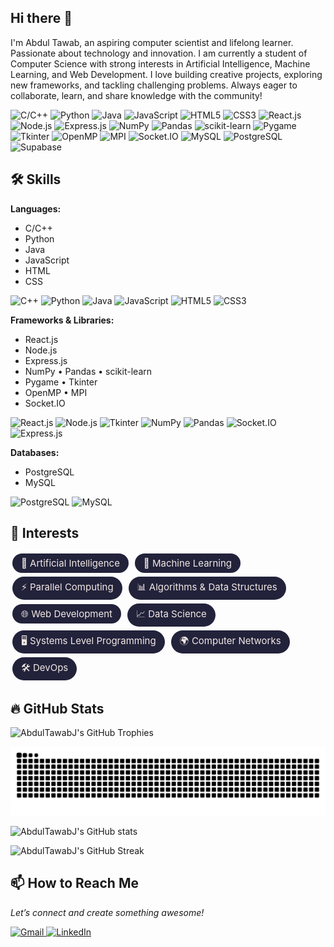 ## Hi there 👋
<p>
I'm Abdul Tawab, an aspiring computer scientist and lifelong learner. Passionate about technology and innovation. I am currently a student of Computer Science with strong interests in Artificial Intelligence, Machine Learning, and Web Development. I love building creative projects, exploring new frameworks, and tackling challenging problems. Always eager to collaborate, learn, and share knowledge with the community!
</p>
<!-- Tech Stack Icons -->
<p align="left">
  <!-- Languages -->
  <img src="https://img.shields.io/badge/C/C++-00599C?style=flat&logo=cplusplus&logoColor=white" alt="C/C++"/>
  <img src="https://img.shields.io/badge/Python-3776AB?style=flat&logo=python&logoColor=white" alt="Python"/>
  <img src="https://img.shields.io/badge/Java-007396?style=flat&logo=java&logoColor=white" alt="Java"/>
  <img src="https://img.shields.io/badge/JavaScript-F7DF1E?style=flat&logo=javascript&logoColor=black" alt="JavaScript"/>
  <img src="https://img.shields.io/badge/HTML5-E34F26?style=flat&logo=html5&logoColor=white" alt="HTML5"/>
  <img src="https://img.shields.io/badge/CSS3-1572B6?style=flat&logo=css3&logoColor=white" alt="CSS3"/>
  <!-- Frameworks & Libraries -->
  <img src="https://img.shields.io/badge/React-20232A?style=flat&logo=react&logoColor=61DAFB" alt="React.js"/>
  <img src="https://img.shields.io/badge/Node.js-339933?style=flat&logo=nodedotjs&logoColor=white" alt="Node.js"/>
  <img src="https://img.shields.io/badge/Express.js-000000?style=flat&logo=express&logoColor=white" alt="Express.js"/>
  <img src="https://img.shields.io/badge/NumPy-013243?style=flat&logo=numpy&logoColor=white" alt="NumPy"/>
  <img src="https://img.shields.io/badge/Pandas-150458?style=flat&logo=pandas&logoColor=white" alt="Pandas"/>
  <img src="https://img.shields.io/badge/scikit--learn-F7931E?style=flat&logo=scikitlearn&logoColor=white" alt="scikit-learn"/>
  <img src="https://img.shields.io/badge/Pygame-3776AB?style=flat&logo=pygame&logoColor=white" alt="Pygame"/>
  <img src="https://img.shields.io/badge/Tkinter-FFCA28?style=flat" alt="Tkinter"/>
  <img src="https://img.shields.io/badge/OpenMP-003366?style=flat" alt="OpenMP"/>
  <img src="https://img.shields.io/badge/MPI-004080?style=flat" alt="MPI"/>
  <img src="https://img.shields.io/badge/Socket.IO-010101?style=flat&logo=socketdotio&logoColor=white" alt="Socket.IO"/>
  <!-- Databases -->
  <img src="https://img.shields.io/badge/MySQL-4479A1?style=flat&logo=mysql&logoColor=white" alt="MySQL"/>
  <img src="https://img.shields.io/badge/PostgreSQL-4169E1?style=flat&logo=postgresql&logoColor=white" alt="PostgreSQL"/>
  <img src="https://img.shields.io/badge/Supabase-3ECF8E?style=flat&logo=supabase&logoColor=white" alt="Supabase"/>
</p>

## 🛠️ Skills

**Languages:**  
- C/C++ 
- Python 
- Java 
- JavaScript 
- HTML
- CSS  
<p>
  <img src="https://cdn.jsdelivr.net/gh/devicons/devicon/icons/cplusplus/cplusplus-original.svg" alt="C++" width="32" height="32"/>
  <img src="https://cdn.jsdelivr.net/gh/devicons/devicon/icons/python/python-original.svg" alt="Python" width="32" height="32"/>
  <img src="https://cdn.jsdelivr.net/gh/devicons/devicon/icons/java/java-original.svg" alt="Java" width="32" height="32"/>
  <img src="https://cdn.jsdelivr.net/gh/devicons/devicon/icons/javascript/javascript-original.svg" alt="JavaScript" width="32" height="32"/>
  <img src="https://cdn.jsdelivr.net/gh/devicons/devicon/icons/html5/html5-original.svg" alt="HTML5" width="32" height="32"/>
  <img src="https://cdn.jsdelivr.net/gh/devicons/devicon/icons/css3/css3-original.svg" alt="CSS3" width="32" height="32"/>
</p>

**Frameworks & Libraries:**  
- React.js  
- Node.js  
- Express.js  
- NumPy • Pandas • scikit-learn  
- Pygame • Tkinter  
- OpenMP • MPI  
- Socket.IO  
<p>
  <img src="https://cdn.jsdelivr.net/gh/devicons/devicon/icons/react/react-original.svg" alt="React.js" width="32" height="32"/>
  <img src="https://cdn.jsdelivr.net/gh/devicons/devicon/icons/nodejs/nodejs-original.svg" alt="Node.js" width="32" height="32"/>
  <img src="https://cdn.jsdelivr.net/gh/devicons/devicon/icons/python/python-original.svg" alt="Tkinter" width="32" height="32"/>
  <img src="https://cdn.jsdelivr.net/gh/devicons/devicon/icons/numpy/numpy-original.svg" alt="NumPy" width="32" height="32"/>
  <img src="https://cdn.jsdelivr.net/gh/devicons/devicon/icons/pandas/pandas-original.svg" alt="Pandas" width="32" height="32"/>
  <!-- No official OpenMP and MPI SVGs, so omitted -->
  <img src="https://cdn.jsdelivr.net/gh/devicons/devicon/icons/socketio/socketio-original.svg" alt="Socket.IO" width="32" height="32"/>
  <img src="https://cdn.jsdelivr.net/gh/devicons/devicon/icons/express/express-original.svg" alt="Express.js" width="32" height="32"/>
</p>

**Databases:**
- PostgreSQL 
- MySQL    
<p>
  <img src="https://cdn.jsdelivr.net/gh/devicons/devicon/icons/postgresql/postgresql-original.svg" alt="PostgreSQL" width="32" height="32"/>
  <img src="https://cdn.jsdelivr.net/gh/devicons/devicon/icons/mysql/mysql-original.svg" alt="MySQL" width="32" height="32"/>
</p>

## 🌟 Interests

<p>
  <span style="display:inline-block;background:#22223b;color:#f2e9e4;border-radius:20px;padding:6px 14px;font-size:15px;margin:3px;">🤖 Artificial Intelligence</span>
  <span style="display:inline-block;background:#22223b;color:#f2e9e4;border-radius:20px;padding:6px 14px;font-size:15px;margin:3px;">🧠 Machine Learning</span>
  <span style="display:inline-block;background:#22223b;color:#f2e9e4;border-radius:20px;padding:6px 14px;font-size:15px;margin:3px;">⚡ Parallel Computing</span>
  <span style="display:inline-block;background:#22223b;color:#f2e9e4;border-radius:20px;padding:6px 14px;font-size:15px;margin:3px;">📊 Algorithms & Data Structures</span>
  <span style="display:inline-block;background:#22223b;color:#f2e9e4;border-radius:20px;padding:6px 14px;font-size:15px;margin:3px;">🌐 Web Development</span>
  <span style="display:inline-block;background:#22223b;color:#f2e9e4;border-radius:20px;padding:6px 14px;font-size:15px;margin:3px;">📈 Data Science</span>
  <span style="display:inline-block;background:#22223b;color:#f2e9e4;border-radius:20px;padding:6px 14px;font-size:15px;margin:3px;">🖥️ Systems Level Programming</span>
  <span style="display:inline-block;background:#22223b;color:#f2e9e4;border-radius:20px;padding:6px 14px;font-size:15px;margin:3px;">🌍 Computer Networks</span>
  <span style="display:inline-block;background:#22223b;color:#f2e9e4;border-radius:20px;padding:6px 14px;font-size:15px;margin:3px;">🛠️ DevOps</span>
</p>

## 🔥 GitHub Stats

<p align="left">
  <img src="https://github-profile-trophy.vercel.app/?username=AbdulTawabJ&theme=tokyonight&no-frame=true&column=7" alt="AbdulTawabJ's GitHub Trophies" />
</p>
<img alt="GitHub Snake" src="https://raw.githubusercontent.com/AbdulTawabJ/AbdulTawabJ/output/github-contribution-grid-snake.svg" />
<p align="left">
  <img src="https://github-readme-stats.vercel.app/api?username=AbdulTawabJ&show_icons=true&theme=tokyonight" alt="AbdulTawabJ's GitHub stats" />
</p>
<p align="left">
  <img src="https://streak-stats.demolab.com?user=AbdulTawabJ&theme=tokyonight&hide_border=true" alt="AbdulTawabJ's GitHub Streak" />
</p>

## 📫 How to Reach Me
_Let’s connect and create something awesome!_

<p>
  <a target="_blank" href="mailto:junejoabdultawab1@gmail.com">
    <img src="https://cdn.jsdelivr.net/gh/devicons/devicon/icons/google/google-original.svg" alt="Gmail" width="32" height="32"/>
  </a>

  <a target="_blank" href="https://linkedin.com/in/abdul-tawab-junejo">
    <img src="https://cdn.jsdelivr.net/gh/devicons/devicon/icons/linkedin/linkedin-original.svg" alt="LinkedIn" width="32" height="32"/></a>
</p>

